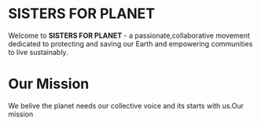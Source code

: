 # SISTERS FOR PLANET

Welcome to **SISTERS FOR PLANET** - a passionate,collaborative movement dedicated to protecting and saving our Earth and empowering communities to live sustainably.

# Our Mission 
We belive the planet needs our collective voice and its starts with us.Our mission